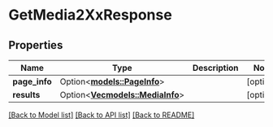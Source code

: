 # GetMedia2XxResponse

## Properties

Name | Type | Description | Notes
------------ | ------------- | ------------- | -------------
**page_info** | Option<[**models::PageInfo**](PageInfo.md)> |  | [optional]
**results** | Option<[**Vec<models::MediaInfo>**](MediaInfo.md)> |  | [optional]

[[Back to Model list]](../README.md#documentation-for-models) [[Back to API list]](../README.md#documentation-for-api-endpoints) [[Back to README]](../README.md)


